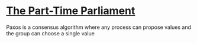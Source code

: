 # [The Part-Time Parliament](https://www.microsoft.com/en-us/research/wp-content/uploads/2016/12/The-Part-Time-Parliament.pdf)
Paxos is a consensus algorithm where any process can propose values and the group can choose a single value 
